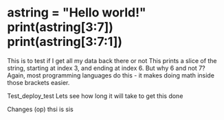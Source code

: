 
astring = "Hello world!"
print(astring[3:7])
print(astring[3:7:1])
=======
This is to test if I get all my data back there or not
This prints a slice of the string, starting at index 3, and ending at index 6. But why 6 and not 7? Again, most programming languages do this - it makes doing math inside those brackets easier.

Test_deploy_test
Lets see how long it will take to get this done

Changes (op) thsi is sis 
